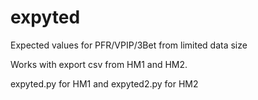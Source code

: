 # expyted
Expected values for PFR/VPIP/3Bet from limited data size

Works with export csv from HM1 and HM2.

expyted.py for HM1 and expyted2.py for HM2
